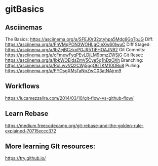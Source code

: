 # gitBasics

## Asciinemas
The Basics: https://asciinema.org/a/SFEJ0r32xtyhpa5Mdg6GoTpJG
Diff: https://asciinema.org/a/FhVMqPON3WOHLgCIeXw60IwuC
Diff Staged: https://asciinema.org/a/lbZejBCzknPGJR5TiEHOAJN92
Git Commits: https://asciinema.org/a/cFmewFyqPEvLDjLM9pmzZWSjG
Git Reset: https://asciinema.org/a/IbkWOEIdsZmV5Cye5q1hDzOXh
Branching: https://asciinema.org/a/RoLwvVQ2CWj5pgO6TKM10OBu8
Pulling: https://asciinema.org/a/FYOsgXMsTaNpZwC03atNAjrm9

## Workflows
https://lucamezzalira.com/2014/03/10/git-flow-vs-github-flow/

## Learn Rebase
https://medium.freecodecamp.org/git-rebase-and-the-golden-rule-explained-70715eccc372


## More learning GIt resources:
https://try.github.io/
